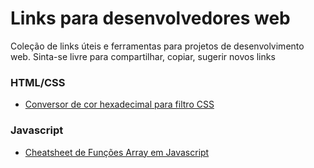 # Links para desenvolvedores web
Coleção de links úteis e ferramentas para projetos de desenvolvimento web.
Sinta-se livre para compartilhar, copiar, sugerir novos links


### HTML/CSS
  - [Conversor de cor hexadecimal para filtro CSS](https://codepen.io/sosuke/pen/Pjoqqp)

### Javascript
  - [Cheatsheet de Funções Array em Javascript](https://i.redd.it/s8ev4pw1p4a61.jpg)
